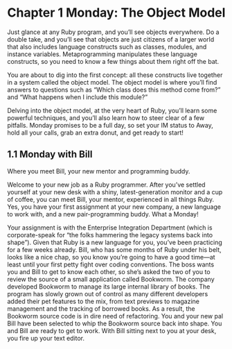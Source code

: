 Chapter 1 Monday: The Object Model
==================================

Just glance at any Ruby program, and you’ll see objects everywhere.
Do a double take, and you’ll see that objects are just citizens of a larger
world that also includes language constructs such as classes, modules,
and instance variables. Metaprogramming manipulates these language
constructs, so you need to know a few things about them right off
the bat.

You are about to dig into the first concept: all these constructs live together
in a system called the object model. The object model is where
you’ll find answers to questions such as “Which class does this method
come from?” and “What happens when I include this module?”

Delving into the object model, at the very heart of Ruby, you’ll learn
some powerful techniques, and you’ll also learn how to steer clear of a
few pitfalls. Monday promises to be a full day, so set your IM status to
Away, hold all your calls, grab an extra donut, and get ready to start!

1.1 Monday with Bill
----------------------------------

Where you meet Bill, your new mentor and programming buddy.

Welcome to your new job as a Ruby programmer. After you’ve settled
yourself at your new desk with a shiny, latest-generation monitor and
a cup of coffee, you can meet Bill, your mentor, experienced in all things
Ruby. Yes, you have your first assignment at your new company, a new
language to work with, and a new pair-programming buddy. What a
Monday!

Your assignment is with the Enterprise Integration Department (which
is corporate-speak for “the folks hammering the legacy systems back into shape”). Given that Ruby is a new language for you, you’ve been
practicing for a few weeks already. Bill, who has some months of Ruby
under his belt, looks like a nice chap, so you know you’re going to have
a good time—at least until your first petty fight over coding conventions.
The boss wants you and Bill to get to know each other, so she’s asked
the two of you to review the source of a small application called Bookworm.
The company developed Bookworm to manage its large internal
library of books. The program has slowly grown out of control as many
different developers added their pet features to the mix, from text previews
to magazine management and the tracking of borrowed books. As
a result, the Bookworm source code is in dire need of refactoring. You
and your new pal Bill have been selected to whip the Bookworm source
back into shape.
You and Bill are ready to get to work. With Bill sitting next to you at
your desk, you fire up your text editor.

